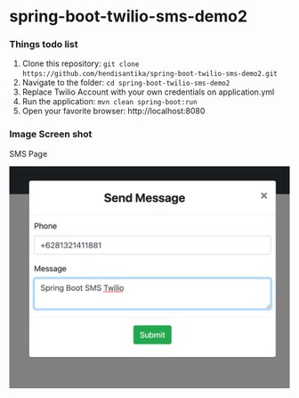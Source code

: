 # spring-boot-twilio-sms-demo2

### Things todo list

1. Clone this repository: `git clone https://github.com/hendisantika/spring-boot-twilio-sms-demo2.git`
2. Navigate to the folder: `cd spring-boot-twilio-sms-demo2`
3. Replace Twilio Account with your own credentials on application.yml
4. Run the application: `mvn clean spring-boot:run`
5. Open your favorite browser: http://localhost:8080

### Image Screen shot

SMS Page

![SMS Page](img/home.png "SMS Page")